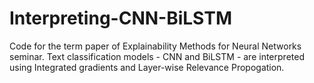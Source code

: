 # Interpreting-CNN-BiLSTM
Code for the term paper of Explainability Methods for Neural Networks seminar. Text classification models - CNN and BiLSTM - are interpreted using Integrated gradients and Layer-wise Relevance Propogation.
